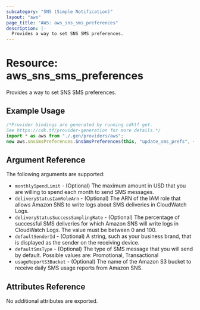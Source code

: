 ```yaml
---
subcategory: "SNS (Simple Notification)"
layout: "aws"
page_title: "AWS: aws_sns_sms_preferences"
description: |-
  Provides a way to set SNS SMS preferences.
---
```


# Resource: aws\_sns\_sms\_preferences

Provides a way to set SNS SMS preferences.

## Example Usage

```typescript
/*Provider bindings are generated by running cdktf get.
See https://cdk.tf/provider-generation for more details.*/
import * as aws from "./.gen/providers/aws";
new aws.snsSmsPreferences.SnsSmsPreferences(this, "update_sms_prefs", {});

```

## Argument Reference

The following arguments are supported:

* `monthlySpendLimit` - (Optional) The maximum amount in USD that you are willing to spend each month to send SMS messages.
* `deliveryStatusIamRoleArn` - (Optional) The ARN of the IAM role that allows Amazon SNS to write logs about SMS deliveries in CloudWatch Logs.
* `deliveryStatusSuccessSamplingRate` - (Optional) The percentage of successful SMS deliveries for which Amazon SNS will write logs in CloudWatch Logs. The value must be between 0 and 100.
* `defaultSenderId` - (Optional) A string, such as your business brand, that is displayed as the sender on the receiving device.
* `defaultSmsType` - (Optional) The type of SMS message that you will send by default. Possible values are: Promotional, Transactional
* `usageReportS3Bucket` - (Optional) The name of the Amazon S3 bucket to receive daily SMS usage reports from Amazon SNS.

## Attributes Reference

No additional attributes are exported.
